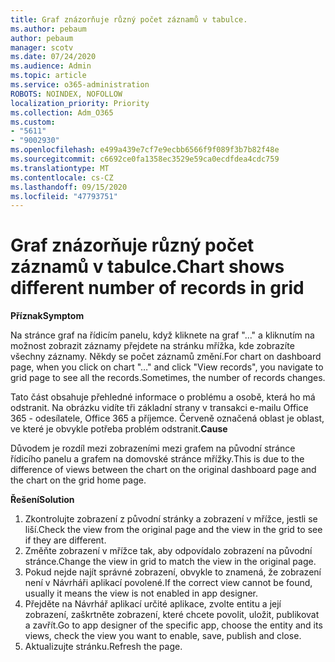 ```yaml
---
title: Graf znázorňuje různý počet záznamů v tabulce.
ms.author: pebaum
author: pebaum
manager: scotv
ms.date: 07/24/2020
ms.audience: Admin
ms.topic: article
ms.service: o365-administration
ROBOTS: NOINDEX, NOFOLLOW
localization_priority: Priority
ms.collection: Adm_O365
ms.custom:
- "5611"
- "9002930"
ms.openlocfilehash: e499a439e7cf7e9ecbb6566f9f089f3b7b82f48e
ms.sourcegitcommit: c6692ce0fa1358ec3529e59ca0ecdfdea4cdc759
ms.translationtype: MT
ms.contentlocale: cs-CZ
ms.lasthandoff: 09/15/2020
ms.locfileid: "47793751"
---
```

# <a name="chart-shows-different-number-of-records-in-grid"></a><span data-ttu-id="d5777-102">Graf znázorňuje různý počet záznamů v tabulce.</span><span class="sxs-lookup"><span data-stu-id="d5777-102">Chart shows different number of records in grid</span></span>

<span data-ttu-id="d5777-103">**Příznak**</span><span class="sxs-lookup"><span data-stu-id="d5777-103">**Symptom**</span></span>

<span data-ttu-id="d5777-104">Na stránce graf na řídicím panelu, když kliknete na graf "..." a kliknutím na možnost zobrazit záznamy přejdete na stránku mřížka, kde zobrazíte všechny záznamy. Někdy se počet záznamů změní.</span><span class="sxs-lookup"><span data-stu-id="d5777-104">For chart on dashboard page, when you click on chart "…" and click "View records", you navigate to grid page to see all the records.Sometimes, the number of records changes.</span></span>

<span data-ttu-id="d5777-105">Tato část obsahuje přehledné informace o problému a osobě, která ho má odstranit. Na obrázku vidíte tři základní strany v transakci e-mailu Office 365 - odesílatele, Office 365 a příjemce. Červeně označená oblast je oblast, ve které je obvykle potřeba problém odstranit.</span><span class="sxs-lookup"><span data-stu-id="d5777-105">**Cause**</span></span>

<span data-ttu-id="d5777-106">Důvodem je rozdíl mezi zobrazeními mezi grafem na původní stránce řídicího panelu a grafem na domovské stránce mřížky.</span><span class="sxs-lookup"><span data-stu-id="d5777-106">This is due to the difference of views between the chart on the original dashboard page and the chart on the grid home page.</span></span>  

<span data-ttu-id="d5777-107">**Řešení**</span><span class="sxs-lookup"><span data-stu-id="d5777-107">**Solution**</span></span>

1. <span data-ttu-id="d5777-108">Zkontrolujte zobrazení z původní stránky a zobrazení v mřížce, jestli se liší.</span><span class="sxs-lookup"><span data-stu-id="d5777-108">Check the view from the original page and the view in the grid to see if they are different.</span></span>
2. <span data-ttu-id="d5777-109">Změňte zobrazení v mřížce tak, aby odpovídalo zobrazení na původní stránce.</span><span class="sxs-lookup"><span data-stu-id="d5777-109">Change the view in grid to match the view in the original page.</span></span>
3. <span data-ttu-id="d5777-110">Pokud nejde najít správné zobrazení, obvykle to znamená, že zobrazení není v Návrháři aplikací povolené.</span><span class="sxs-lookup"><span data-stu-id="d5777-110">If the correct view cannot be found, usually it means the view is not enabled in app designer.</span></span>
4. <span data-ttu-id="d5777-111">Přejděte na Návrhář aplikací určité aplikace, zvolte entitu a její zobrazení, zaškrtněte zobrazení, které chcete povolit, uložit, publikovat a zavřít.</span><span class="sxs-lookup"><span data-stu-id="d5777-111">Go to app designer of the specific app, choose the entity and its views, check the view you want to enable, save, publish and close.</span></span>
5. <span data-ttu-id="d5777-112">Aktualizujte stránku.</span><span class="sxs-lookup"><span data-stu-id="d5777-112">Refresh the page.</span></span>